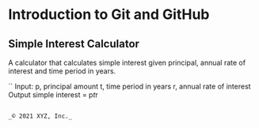 # Introduction to Git and GitHub

## Simple Interest Calculator

A calculator that calculates simple interest given principal, annual rate of interest and time period in years.

``
Input:
   p, principal amount
   t, time period in years
   r, annual rate of interest
Output
   simple interest = p*t*r
```

_© 2021 XYZ, Inc._
